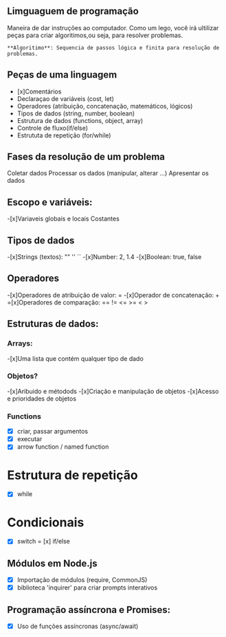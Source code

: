 
## Limguaguem de programação

Maneira de dar instruções ao computador.
Como um lego, você irá ultilizar peças para criar algoritimos,ou seja, para resolver problemas.

    **Algoritimo**: Sequencia de passos lógica e finita para resolução de problemas. 

## Peças de uma linguagem

- [x]Comentários
- Declaraçao de variáveis (cost, let)
- Operadores (atribuição, concatenação, matemáticos, lógicos)
- Tipos de dados (string, number, boolean)
- Estrutura de dados (functions, object, array)
- Controle de fluxo(if/else)
- Estrututa de repetição (for/while)

## Fases da resolução de um problema

Coletar dados
Processar os dados (manipular, alterar ...)
Apresentar os dados

## Escopo e variáveis:

-[x]Variaveis globais e locais 
Costantes

## Tipos de dados

-[x]Strings (textos): "" '' ``
-[x]Number: 2, 1.4
-[x]Boolean: true, false

## Operadores

-[x]Operadores de atribuição de valor: =
-[x]Operador de concatenação: +
=[x]Operadores de comparação: == != <= >= < >

## Estruturas de dados:

### Arrays:

-[x]Uma lista que contém qualquer tipo de dado

### Objetos?

-[x]Aribuido e métodods
-[x]Criação e manipulação de objetos
-[x]Acesso e prioridades de objetos

### Functions

-[x] criar, passar argumentos
-[x] executar
-[x] arrow function / named function

# Estrutura de repetição

- [x] while

# Condicionais

- [x] switch
= [x] if/else

## Módulos em Node.js

- [x] Importação de módulos (require, CommonJS)
- [x] biblioteca 'inquirer' para criar prompts interativos

## Programação assíncrona e Promises:

- [x] Uso de funções assíncronas (async/await)